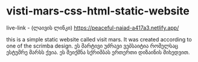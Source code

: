 # visti-mars-css-html-static-website

live-link - (ლაივის ლინკი)  https://peaceful-naiad-a417a3.netlify.app/

this is a simple static website called visit mars. It was created according to one of the scrimba design. 
ეს მარტივი უძრავი ვებსაიტია რომელსაც ესტუმრე მარსს ქვია. ეს შეიქმნა სქრიმბას ერთერთი დიზაინის მიხედვით.
